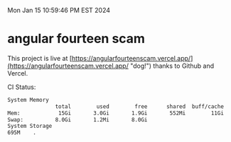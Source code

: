 Mon Jan 15 10:59:46 PM EST 2024

# angular fourteen scam


This project is live at [https://angularfourteenscam.vercel.app/](https://angularfourteenscam.vercel.app/ "dog!") thanks to Github and Vercel.

CI Status: 

```bash
System Memory
               total        used        free      shared  buff/cache   available
Mem:            15Gi       3.0Gi       1.9Gi       552Mi        11Gi        12Gi
Swap:          8.0Gi       1.2Mi       8.0Gi
System Storage
695M	.
